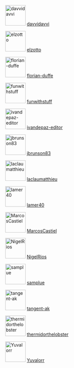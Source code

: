 <a href="https://github.com/davvidavvi" target="_blank"><img src="https://avatars.githubusercontent.com/u/55301692?u=861a8f4a0536a25c1c23a3c1fb7e52782719c649&v=4&s=64" alt="davvidavvi" width="64" height="64"></a> [davvidavvi](https://github.com/davvidavvi)

<a href="https://github.com/elzotto" target="_blank"><img src="https://avatars.githubusercontent.com/u/82217936?u=06178e3a3f88ef7922f7921666ed49c1b62e2e5b&v=4&s=64" alt="elzotto" width="64" height="64"></a> [elzotto](https://github.com/elzotto)

<a href="https://github.com/florian-duffe" target="_blank"><img src="https://avatars.githubusercontent.com/u/95910087?u=680b67267c081f14f00daed54cf81cd6e9a37d87&v=4&s=64" alt="florian-duffe" width="64" height="64"></a> [florian-duffe](https://github.com/florian-duffe)

<a href="https://github.com/funwithstuff" target="_blank"><img src="https://avatars.githubusercontent.com/u/32971945?v=4&s=64" alt="funwithstuff" width="64" height="64"></a> [funwithstuff](https://github.com/funwithstuff)

<a href="https://github.com/ivandepaz-editor" target="_blank"><img src="https://avatars.githubusercontent.com/u/57800753?u=46d9e3d8eb99722f66de552fea3134d2c120b045&v=4&s=64" alt="ivandepaz-editor" width="64" height="64"></a> [ivandepaz-editor](https://github.com/ivandepaz-editor)

<a href="https://github.com/jbrunson83" target="_blank"><img src="https://avatars.githubusercontent.com/u/63482058?v=4&s=64" alt="jbrunson83" width="64" height="64"></a> [jbrunson83](https://github.com/jbrunson83)

<a href="https://github.com/laclaumatthieu" target="_blank"><img src="https://avatars.githubusercontent.com/u/136182443?v=4&s=64" alt="laclaumatthieu" width="64" height="64"></a> [laclaumatthieu](https://github.com/laclaumatthieu)

<a href="https://github.com/lamer40" target="_blank"><img src="https://avatars.githubusercontent.com/u/3479840?u=cd3dad69a089d251b8c4b9cde63a78108c74a17c&v=4&s=64" alt="lamer40" width="64" height="64"></a> [lamer40](https://github.com/lamer40)

<a href="https://github.com/MarcosCastiel" target="_blank"><img src="https://avatars.githubusercontent.com/u/110991021?v=4&s=64" alt="MarcosCastiel" width="64" height="64"></a> [MarcosCastiel](https://github.com/MarcosCastiel)

<a href="https://github.com/NigelRios" target="_blank"><img src="https://avatars.githubusercontent.com/u/20017494?u=989318e9a47c753e4716c1dcad153fedf47d6726&v=4&s=64" alt="NigelRios" width="64" height="64"></a> [NigelRios](https://github.com/NigelRios)

<a href="https://github.com/samplue" target="_blank"><img src="https://avatars.githubusercontent.com/u/78317416?u=31949cdde28d6890d2a71bd8500e511a43bd8289&v=4&s=64" alt="samplue" width="64" height="64"></a> [samplue](https://github.com/samplue)

<a href="https://github.com/tangent-ak" target="_blank"><img src="https://avatars.githubusercontent.com/u/39330731?v=4&s=64" alt="tangent-ak" width="64" height="64"></a> [tangent-ak](https://github.com/tangent-ak)

<a href="https://github.com/thermidorthelobster" target="_blank"><img src="https://avatars.githubusercontent.com/u/46196909?v=4&s=64" alt="thermidorthelobster" width="64" height="64"></a> [thermidorthelobster](https://github.com/thermidorthelobster)

<a href="https://github.com/Yuvalorr" target="_blank"><img src="https://avatars.githubusercontent.com/u/136588699?v=4&s=64" alt="Yuvalorr" width="64" height="64"></a> [Yuvalorr](https://github.com/Yuvalorr)

